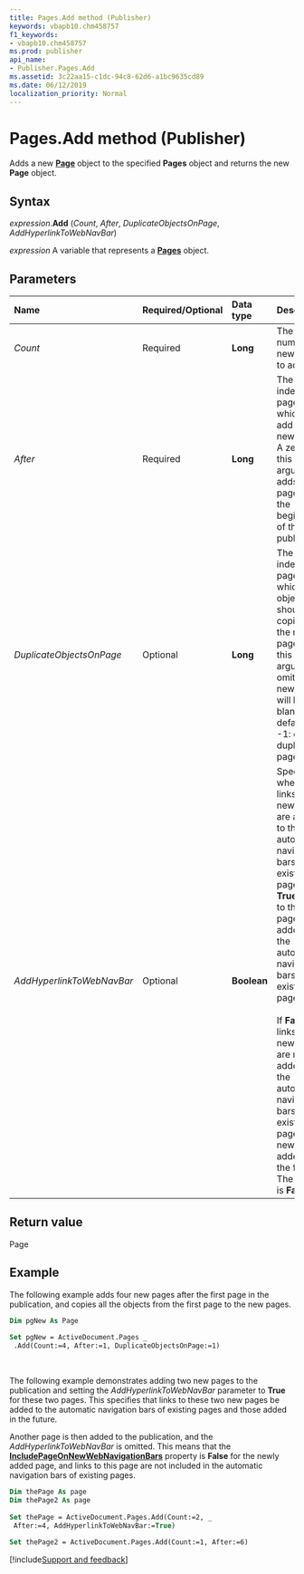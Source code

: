 ```yaml
---
title: Pages.Add method (Publisher)
keywords: vbapb10.chm458757
f1_keywords:
- vbapb10.chm458757
ms.prod: publisher
api_name:
- Publisher.Pages.Add
ms.assetid: 3c22aa15-c1dc-94c8-62d6-a1bc9635cd89
ms.date: 06/12/2019
localization_priority: Normal
---
```



# Pages.Add method (Publisher)

Adds a new **[Page](publisher.page.md)** object to the specified **Pages** object and returns the new **Page** object.


## Syntax

_expression_.**Add** (_Count_, _After_, _DuplicateObjectsOnPage_, _AddHyperlinkToWebNavBar_)

_expression_ A variable that represents a **[Pages](Publisher.Pages.md)** object.


## Parameters

|Name|Required/Optional|Data type|Description|
|:-----|:-----|:-----|:-----|
|_Count_|Required| **Long**|The number of new pages to add.|
|_After_|Required| **Long**|The page index of the page after which to add the new pages. A zero for this argument adds new pages at the beginning of the publication.|
| _DuplicateObjectsOnPage_|Optional| **Long**|The page index of the page from which objects should be copied to the new pages. If this argument is omitted, the new pages will be blank. The default is -1: do not duplicate pages.|
|_AddHyperlinkToWebNavBar_|Optional| **Boolean**|Specifies whether links to the new pages are added to the automatic navigation bars of existing pages. If **True**, links to the new pages are added to the automatic navigation bars of existing pages only.<br/><br/> If **False**, links to the new pages are not added to the automatic navigation bars of existing pages or new pages added in the future. The default is **False**.|

## Return value

Page


## Example

The following example adds four new pages after the first page in the publication, and copies all the objects from the first page to the new pages.

```vb
Dim pgNew As Page 
 
Set pgNew = ActiveDocument.Pages _ 
 .Add(Count:=4, After:=1, DuplicateObjectsOnPage:=1)
```

<br/>

The following example demonstrates adding two new pages to the publication and setting the _AddHyperlinkToWebNavBar_ parameter to **True** for these two pages. This specifies that links to these two new pages be added to the automatic navigation bars of existing pages and those added in the future.

Another page is then added to the publication, and the _AddHyperlinkToWebNavBar_ is omitted. This means that the **[IncludePageOnNewWebNavigationBars](publisher.webpageoptions.includepageonnewwebnavigationbars.md)** property is **False** for the newly added page, and links to this page are not included in the automatic navigation bars of existing pages.

```vb
Dim thePage As page 
Dim thePage2 As page 
 
Set thePage = ActiveDocument.Pages.Add(Count:=2, _ 
 After:=4, AddHyperlinkToWebNavBar:=True) 
 
Set thePage2 = ActiveDocument.Pages.Add(Count:=1, After:=6)
```

[!include[Support and feedback](~/includes/feedback-boilerplate.md)]